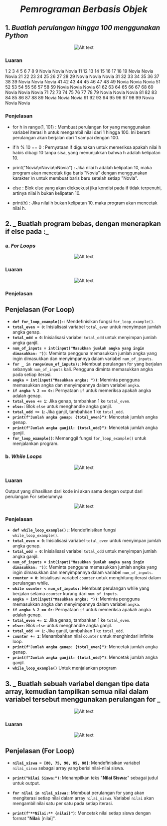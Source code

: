
<div align="center">

# _Pemrograman Berbasis Objek_

</div>

## 1. _Buatlah perulangan hingga 100 menggunakan Python_


<div align="center">

![Alt text](1.jpg)

</div>

### Luaran

1
2
3
4
5
6
7
8
9
Novia
Novia
Novia
11
12
13
14
15
16
17
18
19
Novia
Novia
Novia
21
22
23
24
25
26
27
28
29
Novia
Novia
Novia
31
32
33
34
35
36
37
38
39
Novia
Novia
Novia
41
42
43
44
45
46
47
48
49
Novia
Novia
Novia
51
52
53
54
55
56
57
58
59
Novia
Novia
Novia
61
62
63
64
65
66
67
68
69
Novia
Novia
Novia
71
72
73
74
75
76
77
78
79
Novia
Novia
Novia
81
82
83
84
85
86
87
88
89
Novia
Novia
Novia
91
92
93
94
95
96
97
98
99
Novia
Novia
Novia

### Penjelasan

- for h in range(1, 101) :
Membuat perulangan for yang menggunakan variabel iterasi h untuk mengambil nilai dari 1 hingga 100. Ini berarti perulangan akan berjalan dari 1 sampai dengan 100.

- if h % 10 == 0 :
Pernyataan if digunakan untuk memeriksa apakah nilai h habis dibagi 10 tanpa sisa, yang menunjukkan bahwa h adalah kelipatan 10.

- print("Novia\nNovia\nNovia") :
Jika nilai h adalah kelipatan 10, maka program akan mencetak tiga baris "Novia" dengan menggunakan karakter \n untuk membuat baris baru setelah setiap "Novia".

- else :
Blok else yang akan dieksekusi jika kondisi pada if tidak terpenuhi, artinya nilai h bukan kelipatan 10.

- print(h) :
Jika nilai h bukan kelipatan 10, maka program akan mencetak nilai h.




## 2. _ Buatlah program bebas, dengan menerapkan if else pada :_
### a. _For Loops_


<div align="center">

![Alt text](2.jpg)

</div>

### Luaran

<div align="center">

![Alt text](3.jpg)

</div>

### Penjelasan

## Penjelasan (For Loop)

- **`def for_loop_example():`**: Mendefinisikan fungsi `for_loop_example()`.
- **`total_even = 0`**: Inisialisasi variabel `total_even` untuk menyimpan jumlah angka genap.
- **`total_odd = 0`**: Inisialisasi variabel `total_odd` untuk menyimpan jumlah angka ganjil.
- **`num_of_inputs = int(input("Masukkan jumlah angka yang ingin dimasukkan: "))`**: Meminta pengguna memasukkan jumlah angka yang ingin dimasukkan dan menyimpannya dalam variabel `num_of_inputs`.
- **`for _ in range(num_of_inputs):`**: Membuat perulangan for yang berjalan sebanyak `num_of_inputs` kali. Pengguna diminta memasukkan angka pada setiap iterasi.
- **`angka = int(input("Masukkan angka: "))`**: Meminta pengguna memasukkan angka dan menyimpannya dalam variabel `angka`.
- **`if angka % 2 == 0:`**: Pernyataan `if` untuk memeriksa apakah angka adalah genap.
- **`total_even += 1`**: Jika genap, tambahkan 1 ke `total_even`.
- **`else:`**: Blok `else` untuk menghandle angka ganjil.
- **`total_odd += 1`**: Jika ganjil, tambahkan 1 ke `total_odd`.
- **`print(f"Jumlah angka genap: {total_even}")`**: Mencetak jumlah angka genap.
- **`print(f"Jumlah angka ganjil: {total_odd}")`**: Mencetak jumlah angka ganjil.
- **`for_loop_example()`**: Memanggil fungsi `for_loop_example()` untuk menjalankan program.



### b. _While Loops_

<div align="center">

![Alt text](4.jpg)

</div>

### Luaran
Output yang dihasilkan dari kode ini akan sama dengan output dari perulangan For sebelumnya

<div align="center">

![Alt text](5.jpg)

</div>

### Penjelasan

- **`def while_loop_example():`**: Mendefinisikan fungsi `while_loop_example()`.
- **`total_even = 0`**: Inisialisasi variabel `total_even` untuk menyimpan jumlah angka genap.
- **`total_odd = 0`**: Inisialisasi variabel `total_odd` untuk menyimpan jumlah angka ganjil.
- **`num_of_inputs = int(input("Masukkan jumlah angka yang ingin dimasukkan: "))`**: Meminta pengguna memasukkan jumlah angka yang ingin dimasukkan dan menyimpannya dalam variabel `num_of_inputs`.
- **`counter = 0`**: Inisialisasi variabel `counter` untuk menghitung iterasi dalam perulangan while.
- **`while counter < num_of_inputs:`**: Membuat perulangan while yang berjalan selama `counter` kurang dari `num_of_inputs`.
- **`angka = int(input("Masukkan angka: "))`**: Meminta pengguna memasukkan angka dan menyimpannya dalam variabel `angka`.
- **`if angka % 2 == 0:`**: Pernyataan `if` untuk memeriksa apakah angka adalah genap.
- **`total_even += 1`**: Jika genap, tambahkan 1 ke `total_even`.
- **`else:`**: Blok `else` untuk menghandle angka ganjil.
- **`total_odd += 1`**: Jika ganjil, tambahkan 1 ke `total_odd`.
- **`counter += 1`**: Menambahkan nilai `counter` untuk menghindari infinite loop.
- **`print(f"Jumlah angka genap: {total_even}")`**: Mencetak jumlah angka genap.
- **`print(f"Jumlah angka ganjil: {total_odd}")`**: Mencetak jumlah angka ganjil.
- **`while_loop_example()`** Untuk menjalankan program


## 3. _ Buatlah sebuah variabel dengan tipe data array, kemudian tampilkan semua nilai dalam variabel tersebut menggunakan perulangan for _

<div align="center">

![Alt text](6.jpg)

</div>

### Luaran

<div align="center">

![Alt text](7.jpg)

</div>

## Penjelasan (For Loop)

- **`nilai_siswa = [80, 75, 90, 85, 88]`**: Mendefinisikan variabel `nilai_siswa` sebagai array yang berisi nilai-nilai siswa.

- **`print("Nilai Siswa:")`**: Menampilkan teks "**Nilai Siswa:**" sebagai judul untuk output.

- **`for nilai in nilai_siswa:`**: Membuat perulangan for yang akan mengiterasi setiap nilai dalam array `nilai_siswa`. Variabel `nilai` akan mengambil nilai satu per satu pada setiap iterasi.

- **`print(f"**Nilai:** {nilai}")`**: Mencetak nilai setiap siswa dengan format "**Nilai:** [nilai]".



